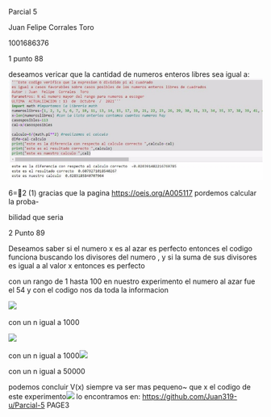 ﻿Parcial 5

Juan Felipe Corrales Toro

1001686376

1  punto 88

deseamos vericar que la cantidad de numeros enteros libres sea igual a:![](Aspose.Words.8e21db72-8fe7-4085-af5a-78dbf8e69a4e.001.jpeg)

6=2 (1) gracias que la pagina https://oeis.org/A005117 pordemos calcular la proba-

bilidad que seria

2  Punto 89

Deseamos saber si el numero x es al azar es perfecto entonces el codigo funciona buscando los divisores del numero , y si la suma de sus divisores es igual a al valor x entonces es perfecto

con un rango de 1 hasta 100 en nuestro experimento el numero al azar fue el 54 y con el codigo nos da toda la informacion

![](Aspose.Words.8e21db72-8fe7-4085-af5a-78dbf8e69a4e.002.png)

con un n igual a 1000

![](Aspose.Words.8e21db72-8fe7-4085-af5a-78dbf8e69a4e.003.png)

con un n igual a 1000![](Aspose.Words.8e21db72-8fe7-4085-af5a-78dbf8e69a4e.004.png)

con un n igual a 50000

podemos concluir V(x) siempre va ser mas pequeno~ que x el codigo de este experimento![](Aspose.Words.8e21db72-8fe7-4085-af5a-78dbf8e69a4e.004.png) lo encontramos en: https://github.com/Juan319-u/Parcial-5
PAGE3

